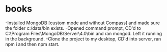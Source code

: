 # books

-Installed MongoDB [custom mode and without Compass] and made sure the folder c:/data/bin exists.
-Opened command prompt, CD'd to C:\Program Files\MongoDB\Server\4.0\bin and ran mongod. Left it running in the background.
-Clone the project to my desktop, CD'd into server, ran npm i and then npm start. 

